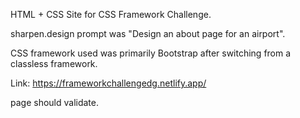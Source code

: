 HTML + CSS Site for CSS Framework Challenge.

sharpen.design prompt was "Design an about page for an airport".

CSS framework used was primarily Bootstrap after switching from a classless framework.

Link: https://frameworkchallengedg.netlify.app/

page should validate.
